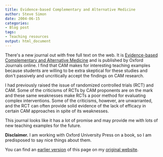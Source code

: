 ```yaml
---
title: Evidence-based Complementary and Alternative Medicine
author: Steve Simon
date: 2004-06-15
categories:
- Blog post
tags:
- Teaching resources
output: html_document
---
```

There's a new journal out with free full text on the web. It is
[Evidence-based Complementary and Alternative
Medicine](http://ecam.oupjournals.org/) and is published by Oxford
Journals online. I find that CAM makes for interesting teaching examples
because students are willing to be extra skeptical for these studies and
don't passively and uncritically accept the findings on CAM research.

I had previously raised the issue of randomized controlled trials (RCT)
and CAM. Some of the criticisms of RCTs by CAM proponents are on the
mark and these same weaknesses make RCTs a poor method for evaluating
complex interventions. Some of the criticisms, however, are unwarranted,
and the RCT can often provide solid evidence of the lack of efficacy in
certain CAM approaches in spite of its weaknesses.

This journal looks like it has a lot of promise and may provide me with
lots of new teaching examples for the future.

**Disclaimer.** I am working with Oxford University Press on a book, so
I am predisposed to say nice things about them.

You can find an [earlier version](http://www.pmean.com/04/ebcam.html) of this page on my [original website](http://www.pmean.com/original_site.html).
